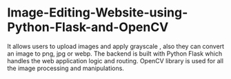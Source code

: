 # Image-Editing-Website-using-Python-Flask-and-OpenCV
It allows users to upload images and apply grayscale , also they can  convert an image to png, jpg or webp. The backend is built with Python Flask which handles the web application logic and routing. OpenCV library is used for all the image processing and manipulations.
